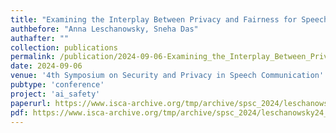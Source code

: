 ```yaml
---
title: "Examining the Interplay Between Privacy and Fairness for Speech Processing: A Review and Perspective"
authbefore: "Anna Leschanowsky, Sneha Das"
authafter: ""
collection: publications
permalink: /publication/2024-09-06-Examining_the_Interplay_Between_Privacy_Fairness_SPSC
date: 2024-09-06
venue: '4th Symposium on Security and Privacy in Speech Communication'
pubtype: 'conference'
project: 'ai_safety'
paperurl: https://www.isca-archive.org/tmp/archive/spsc_2024/leschanowsky24_spsc.html
pdf: https://www.isca-archive.org/tmp/archive/spsc_2024/leschanowsky24_spsc.pdf
---
```

